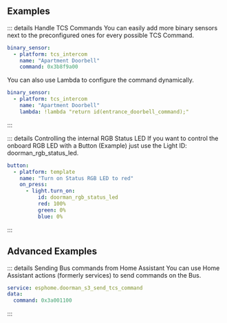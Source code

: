 ## Examples

::: details Handle TCS Commands
You can easily add more binary sensors next to the preconfigured ones for every possible TCS Command.
```yaml
binary_sensor:
  - platform: tcs_intercom
    name: "Apartment Doorbell"
    command: 0x3b8f9a00
```

You can also use Lambda to configure the command dynamically.
```yaml
binary_sensor:
  - platform: tcs_intercom
    name: "Apartment Doorbell"
    lambda: !lambda "return id(entrance_doorbell_command);"
```
:::

::: details Controlling the internal RGB Status LED
If you want to control the onboard RGB LED with a Button (Example) just use the Light ID: doorman_rgb_status_led.
```yaml
button:
  - platform: template
    name: "Turn on Status RGB LED to red"
    on_press:
      - light.turn_on:
          id: doorman_rgb_status_led
          red: 100%
          green: 0%
          blue: 0%
```
:::

## Advanced Examples
::: details Sending Bus commands from Home Assistant
You can use Home Assistant actions (formerly services) to send commands on the Bus.
```yaml
service: esphome.doorman_s3_send_tcs_command
data:
  command: 0x3a001100
```
:::